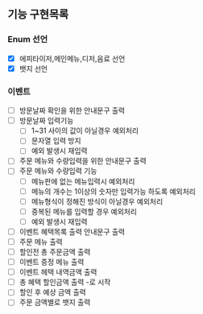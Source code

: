 ## 기능 구현목록

### Enum 선언

- [x] 에피타이저,메인메뉴,디저,음료 선언
- [x] 뱃지 선언

### 이벤트 

- [ ] 방문날짜 확인을 위한 안내문구 출력
- [ ] 방문날짜 입력기능
  - [ ] 1~31 사이의 값이 아닐경우 예외처리
  - [ ] 문자열 입력 방지
  - [ ] 예외 발생시 재입력
- [ ] 주문 메뉴와 수량입력을 위한 안내문구 출력
- [ ] 주문 메뉴와 수량입력 기능
  - [ ] 메뉴판에 없는 메뉴입력시 예외처리
  - [ ] 메뉴의 개수는 1이상의 숫자만 입력가능 하도록 예외처리
  - [ ] 메뉴형식이 정해진 방식이 아닐경우 예외처리
  - [ ] 중복된 메뉴를 입력할 경우 예외처리
  - [ ] 예외 발생시 재입력
- [ ] 이벤트 혜택목록 출력 안내문구 출력
- [ ] 주문 메뉴 출력
- [ ] 할인전 총 주문금액 출력
- [ ] 이벤트 증정 메뉴 출력
- [ ] 이벤트 헤택 내역금액 출력
- [ ] 총 혜택 할인금액 출력 -로 시작
- [ ] 할인 후 예상 금액 출력
- [ ] 주문 금액별로 뱃지 출력
